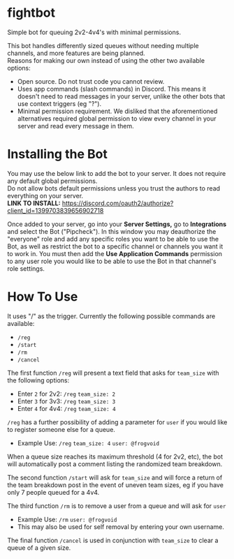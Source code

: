 # fightbot
Simple bot for queuing 2v2-4v4's with minimal permissions.  

This bot handles differently sized queues without needing multiple channels, and more features are being planned.  
Reasons for making our own instead of using the other two available options:
 - Open source. Do not trust code you cannot review.
 - Uses app commands (slash commands) in Discord. This means it doesn't need to read messages in your server, unlike the other bots that use context triggers (eg "?").
 - Minimal permission requirement. We disliked that the aforementioned alternatives required global permission to view every channel in your server and read every message in them.

# Installing the Bot  
You may use the below link to add the bot to your server. It does not require any default global permissions.  
Do not allow bots default permissions unless you trust the authors to read everything on your server.  
**LINK TO INSTALL:** https://discord.com/oauth2/authorize?client_id=1399703839656902718  

Once added to your server, go into your **Server Settings,** go to **Integrations** and select the Bot ("Pipcheck"). In this window you may deauthorize the "everyone" role and add any specific roles you want to be able to use the Bot, as well as restrict the bot to a specific channel or channels you want it to work in.
You must then add the **Use Application Commands** permission to any user role you would like to be able to use the Bot in that channel's role settings.


# How To Use

It uses "/" as the trigger. Currently the following possible commands are available:
 - `/reg`
 - `/start`
 - `/rm`
 - `/cancel`

The first function `/reg` will present a text field that asks for `team_size` with the following options:  
 - Enter `2` for 2v2: `/reg` `team_size: 2`  
 - Enter `3` for 3v3: `/reg` `team_size: 3`  
 - Enter `4` for 4v4: `/reg` `team_size: 4`
   
`/reg` has a further possibility of adding a parameter for `user` if you would like to register someone else for a queue.
 - Example Use: `/reg` `team_size: 4` `user: @frogvoid`

When a queue size reaches its maximum threshold (4 for 2v2, etc), the bot will automatically post a comment listing the randomized team breakdown.  

The second function `/start` will ask for `team_size` and will force a return of the team breakdown post in the event of uneven team sizes, eg if you have only 7 people queued for a 4v4.

The third function `/rm` is to remove a user from a queue and will ask for `user`  
 - Example Use: `/rm` `user: @frogvoid`
 - This may also be used for self removal by entering your own username.

The final function `/cancel` is used in conjunction with `team_size` to clear a queue of a given size.
